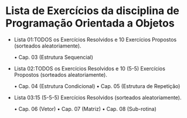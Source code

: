 # Lista de Exercícios da disciplina de Programação Orientada a Objetos

- Lista 01:TODOS os Exercícios Resolvidos e 10 Exercícios Propostos (sorteados aleatoriamente).

   • Cap. 03 (Estrutura Sequencial)
- Lista 02:TODOS os Exercícios Resolvidos  e 10 (5-5) Exercícios Propostos (sorteados aleatoriamente).

   • Cap. 04 (Estrutura Condicional) 
   • Cap. 05 (Estrutura de Repetição)
- Lista 03:15 (5-5-5) Exercícios Resolvidos (sorteados aleatoriamente).

   • Cap. 06 (Vetor)
   • Cap. 07 (Matriz)
   • Cap. 08 (Sub-rotina)
